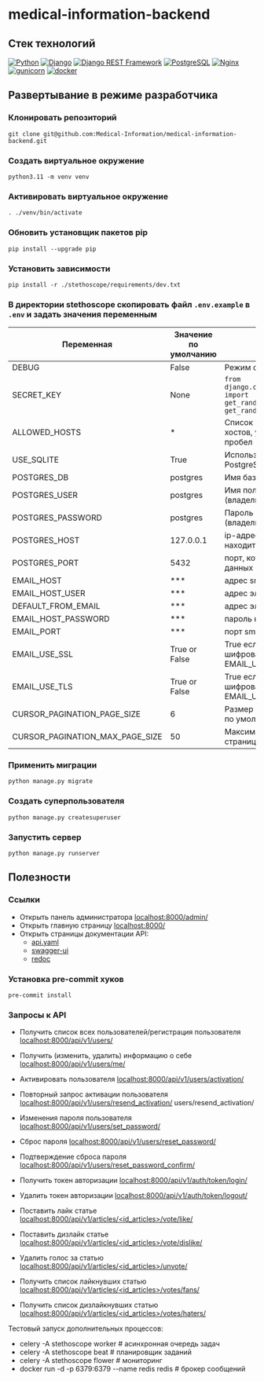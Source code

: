 # medical-information-backend

## Стек технологий
[![Python](https://img.shields.io/badge/-Python-464646?style=flat-square&logo=Python)](https://www.python.org/)
[![Django](https://img.shields.io/badge/-Django-464646?style=flat-square&logo=Django)](https://www.djangoproject.com/)
[![Django REST Framework](https://img.shields.io/badge/-Django%20REST%20Framework-464646?style=flat-square&logo=Django%20REST%20Framework)](https://www.django-rest-framework.org/)
[![PostgreSQL](https://img.shields.io/badge/-PostgreSQL-464646?style=flat-square&logo=PostgreSQL)](https://www.postgresql.org/)
[![Nginx](https://img.shields.io/badge/-NGINX-464646?style=flat-square&logo=NGINX)](https://nginx.org/ru/)
[![gunicorn](https://img.shields.io/badge/-gunicorn-464646?style=flat-square&logo=gunicorn)](https://gunicorn.org/)
[![docker](https://img.shields.io/badge/-Docker-464646?style=flat-square&logo=docker)](https://www.docker.com/)

## Развертывание в режиме разработчика
### Клонировать репозиторий
```
git clone git@github.com:Medical-Information/medical-information-backend.git
```
### Создать виртуальное окружение
```
python3.11 -m venv venv
```
### Активировать виртуальное окружение
```
. ./venv/bin/activate
```
### Обновить установщик пакетов pip
```
pip install --upgrade pip
```
### Установить зависимости
```
pip install -r ./stethoscope/requirements/dev.txt
```
### В директории stethoscope скопировать файл `.env.example` в `.env` и задать значения переменным

| Переменная | Значение по умолчанию | Описание |
| --- | --- | --- |
| DEBUG | False | Режим отладки |
| SECRET_KEY | None | `from django.core.management.utils import get_random_secret_key; get_random_secret_key()` |
| ALLOWED_HOSTS | * | Список разрешенных хостов, указанных через пробел |
| USE_SQLITE | True | Использовать SQLite вместо PostgreSQL |
| POSTGRES_DB | postgres | Имя базы данных |
| POSTGRES_USER | postgres | Имя пользователя (владельца) базы данных |
| POSTGRES_PASSWORD | postgres | Пароль пользователя (владельца) базы данных |
| POSTGRES_HOST | 127.0.0.1 | ip-адрес хоста, на котором находится база данных |
| POSTGRES_PORT | 5432 | порт, который слушает база данных |
| EMAIL_HOST | *** | адрес smtp-сервера
| EMAIL_HOST_USER | *** | адрес электронной почты
| DEFAULT_FROM_EMAIL | *** | адрес электронной почты
| EMAIL_HOST_PASSWORD | *** | пароль к электронной почте
| EMAIL_PORT | *** | порт smtp-сервера |
| EMAIL_USE_SSL | True or False | True если формат шифрования SSL, тогда EMAIL_USE_TLS=False |
| EMAIL_USE_TLS | True or False | True если формат шифрования TLS, тогда EMAIL_USE_SSL=False |
| CURSOR_PAGINATION_PAGE_SIZE | 6 | Размер страницы пагинации по умолчанию |
| CURSOR_PAGINATION_MAX_PAGE_SIZE | 50 | Максимальный размер страницы пагинации |



### Применить миграции
```
python manage.py migrate
```
### Создать суперпользователя
```
python manage.py createsuperuser
```
### Запустить сервер
```
python manage.py runserver
```
## Полезности
### Ссылки
- Открыть панель администратора [localhost:8000/admin/](http://localhost:8000/admin/)
- Открыть главную страницу [localhost:8000/](http://localhost:8000/)
- Открыть страницы документации API:
  * [api.yaml](https://stethoscope.acceleratorpracticum.ru/api/v1/schema/)
  * [swagger-ui](https://stethoscope.acceleratorpracticum.ru/api/v1/schema/swagger-ui/)
  * [redoc](https://stethoscope.acceleratorpracticum.ru/api/v1/schema/redoc/)
### Установка pre-commit хуков
```
pre-commit install
```

### Запросы к API
- Получить список всех пользователей/регистрация пользователя [localhost:8000/api/v1/users/](http://localhost:8000/api/v1/users/)
- Получить (изменить, удалить) информацию о себе [localhost:8000/api/v1/users/me/](http://localhost:8000/api/v1/users/me/)

- Активировать пользователя [localhost:8000/api/v1/users/activation/](localhost:8000/api/v1/users/activation/)
- Повторный запрос активации пользователя [localhost:8000/api/v1/users/resend_activation/](localhost:8000/api/v1/users/resend_activation/)
users/resend_activation/

- Изменения пароля пользователя [localhost:8000/api/v1/users/set_password/](http://localhost:8000/api/v1/users/set_password/)
- Сброс пароля [localhost:8000/api/v1/users/reset_password/](http://localhost:8000/api/v1/users/reset_password/)
- Подтверждение сброса пароля [localhost:8000/api/v1/users/reset_password_confirm/](http://localhost:8000/api/v1/users/reset_password_confirm/)

- Получить токен авторизации [localhost:8000/api/v1/auth/token/login/](http://localhost:8000/api/v1/auth/login/)
- Удалить токен авторизации [localhost:8000/api/v1/auth/token/logout/](http://localhost:8000/api/v1/auth/logout/)

- Поставить лайк статье [localhost:8000/api/v1/articles/<id_articles>/vote/like/](http://localhost:8000/api/v1/articles/<id_articles>/vote/like/)
- Поставить дизлайк статье [localhost:8000/api/v1/articles/<id_articles>/vote/dislike/](http://localhost:8000/api/v1/articles/<id_articles>/vote/dislike/)
- Удалить голос за статью [localhost:8000/api/v1/articles/<id_articles>/unvote/](http://localhost:8000/api/v1/articles/<id_articles>/unvote/)
- Получить список лайкнувших статью [localhost:8000/api/v1/articles/<id_articles>/votes/fans/](http://localhost:8000/api/v1/articles/<id_articles>/votes/fans/)
- Получить список дизлайкнувших статью [localhost:8000/api/v1/articles/<id_articles>/votes/haters/](http://localhost:8000/api/v1/articles/<id_articles>/votes/haters/)


Тестовый запуск дополнительных процессов:
- celery -A stethoscope worker                      # асинхронная очередь задач
- celery -A stethoscope beat                        # планировщик заданий
- celery -A stethoscope flower                      # мониторинг
- docker run -d -p 6379:6379 --name redis redis     # брокер сообщений
